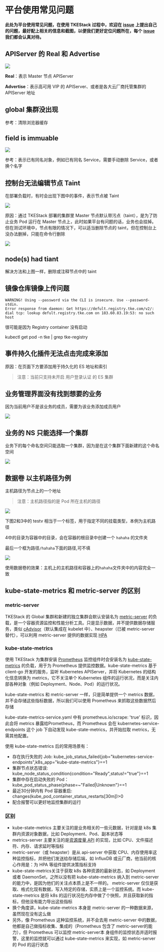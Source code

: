 # 平台使用常见问题

**此处为平台使用常见问题，在使用 TKEStack 过程中，欢迎在** [**issue**](https://github.com/tkestack/tke/issues/new/choose) **上提出自己的问题，最好配上相关的信息和截图，以便我们更好定位问题所在，每个** [**issue**](https://github.com/tkestack/tke/issues) **我们都会认真对待。**

## APIServer 的 Real 和 Advertise

![](../../images/image%20%28108%29.png)

**Real**：表示 Master 节点 APIServer

**Advertise**：表示高可用 VIP 的 APIServer、或者是各大云厂商托管集群的 APIServer 地址

## global 集群没出现

参考：清除浏览器缓存

## field is immuable

![](../../images/image%20%2880%29.png)

参考：表示已有同名对象，例如已有同名 Service，需要手动删除 Service，或者换个名字

## 控制台无法编辑节点 Taint

在部署负载时，有时会出现下图中的事件，表示节点被 Taint

![](../../images/image%20%2852%29.png)

原因：通过 TKEStack 部署的集群里 Master 节点默认带污点（taint），是为了防止业务 Pod 运行在 Master 节点上，此时如果平台有问题的话，业务也会挂掉。但在测试环境中，节点有限的情况下，可以适当删除节点的 taint，但在控制台上没办法删掉，只能在命令行删除

![](../../images/image%20%28126%29.png)

## node\(s\) had tiant

解决方法和上图一样，删除或注释节点中的 taint

## 镜像仓库镜像上传问题

```text
WARNING! Using --password via the CLI is insecure. Use --password-stdin.
Error response from daemon: Get https://defult.registry.tke.com/v2/: dial tcp: lookup defult.registry.tke.com on 183.60.83.19:53: no such host
```

很可能是因为 Registry container 没有启动

kubectl get pod -n tke \| grep tke-registry

## 事件持久化插件无法点击完成来添加

原因：在页面下方要添加用于持久化的 ES 地址和索引

> 注意：当前只支持未开启 用户登录认证 的 ES 集群

## 业务管理界面没有找到想要的业务

因为当前用户不是该业务的成员，需要为该业务添加成员用户

![](../../images/image%20%2812%29.png)



## 业务的 NS 只能选择一个集群

业务下的每个命名空间只能选取一个集群，因为是在这个集群下面新建的这个命名空间

![](../../images/image%20%2898%29.png)

## 数据卷 以主机路径为例

主机路径为节点上的一个地址

> 注意：主机路径指的是 Pod 所在主机的路径

![](../../images/image%20%28124%29.png)

下图2和3中的 testv 相当于一个标签，用于指定不同的挂载类型，本例为主机路径

4中的目录为容器中的目录，会在容器的根目录中创建一个 `hahaha` 的文件夹

最后一个框为路径`/hahaha`下面的路径,可不填

![](../../images/image%20%28113%29.png)

使用数据卷的效果：主机上的主机路径和容器上的`hahaha`文件夹中的内容完全一致

## kube-state-metrics 和 metric-server 的区别

### metric-server

TKEStack 的 Global 集群和新建的独立集群会默认安装名为 [metric-server](https://github.com/kubernetes-sigs/metrics-server) 的负载，是一个容器资源监控和性能分析工具。只是显示数据，并不提供数据存储服务，类似 [cAdvisor](https://github.com/google/cadvisor)（默认集成在 kubelet 中）、heapster（已被 metric-server 替代），可以利用 metric-server 提供的数据实现 [HPA](https://github.com/tkestack/tke/blob/master/docs/guide/zh-CN/products/business-control-pannel/application/autoscale/HPA.md)

### kube-state-metrics

使用 TKEStack 为集群安装 [Prometheus](https://github.com/tkestack/tke/blob/master/hack/addon/readme/Prometheus.md) 监控组件时会安装名为 [kube-state-metrics](https://github.com/kubernetes/kube-state-metrics) 的负载，用于为 Prometheus 提供监控数据。kube-state-metrics 基于 client-go 开发的服务，监听 Kubernetes APIServer，并将 Kubernetes 的结构化信息转换为 metrics，它不关注单个 Kubernetes 组件的运行状况，而是关注内部各种对象（例如 Deployment、Node、Pod）的运行状况。

kube-state-metrics 和 metric-server 一样，只是简单提供一个 metrics 数据，并不会存储这些指标数据，所以我们可以使用 Prometheus 来抓取这些数据然后存储

kube-state-metrics-service.yaml 中有 prometheus.io/scrape: 'true' 标识，因此会将 metrics 暴露给Prometheus，而 Prometheus 会在 kubernetes-service-endpoints 这个 job 下自动发现 kube-state-metrics，并开始拉取 metrics，无需其他配置。

使用 kube-state-metrics 后的常用场景有：

* 存在执行失败的 Job: kube\_job\_status\_failed{job="kubernetes-service-endpoints",k8s\_app="kube-state-metrics"}==1
* 集群节点状态错误: kube\_node\_status\_condition{condition="Ready",status!="true"}==1
* 集群中存在启动失败的 Pod：kube\_pod\_status\_phase{phase=~"Failed\|Unknown"}==1
* 最近30分钟内有 Pod 容器重启: changes\(kube\_pod\_container\_status\_restarts\[30m\]\)&gt;0
* 配合报警可以更好地监控集群的运行

### 区别

* kube-state-metrics 主要关注的是业务相关的一些元数据，针对是是 k8s 集群内资源对象数据，比如 Deployment、Pod、副本状态等
* metrics-server 主要关注的是[资源度量 API](https://github.com/kubernetes/community/blob/master/contributors/design-proposals/instrumentation/resource-metrics-api.md) 的实现，比如 CPU、文件描述符、内存、请求延时等指标
* metric-server（或 heapster）是从 api-server 中获取 CPU、内存使用率这种监控指标，并把他们发送给存储后端，如 InfluxDB 或云厂商，他当前的核心作用是：为 HPA 等组件提供决策指标支持
* kube-state-metrics关注于获取 k8s 各种资源的最新状态，如 Deployment 或者 DaemonSet，之所以没有把 kube-state-metrics 纳入到 metric-server 的能力中，是因为他们的关注点本质上是不一样的。 metric-server 仅仅是获取、格式化现有数据，写入特定的存储，实质上是一个监控系统。而 kube-state-metrics 是将 k8s 的运行状况在内存中做了个快照，并且获取新的指标，但他没有能力导出这些指标
* 换个角度讲，kube-state-metrics 本身是 metric-server 的一种数据来源，虽然现在没有这么做
* 另外，像 Prometheus 这种监控系统，并不会去用 metric-server 中的数据，他都是自己做指标收集、集成的（Prometheus 包含了 metric-server的能力），但 Prometheus 可以监控 metric-server本 身组件的监控状态并适时报警，这里的监控就可以通过 kube-state-metrics 来实现，如 metric-server 的 Pod 的运行状态

